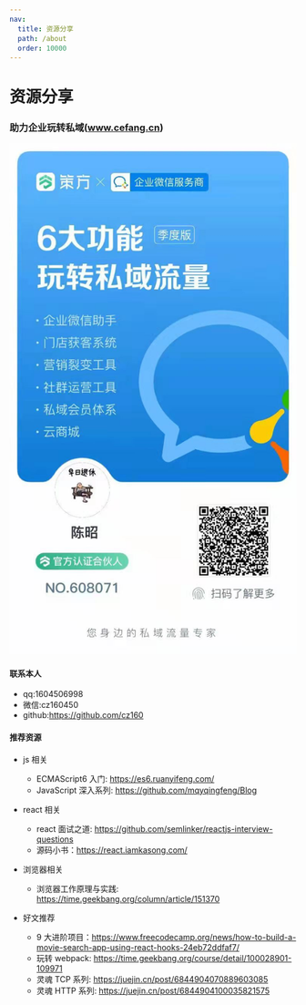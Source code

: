 ```yaml
---
nav:
  title: 资源分享
  path: /about
  order: 10000
---
```


# 资源分享

### 助力企业玩转私域(www.cefang.cn)

![助力企业玩转私域](/wx.jpeg)

#### 联系本人

- qq:1604506998
- 微信:cz160450
- github:https://github.com/cz160

#### 推荐资源

- js 相关

  - ECMAScript6 入门: https://es6.ruanyifeng.com/
  - JavaScript 深入系列: https://github.com/mqyqingfeng/Blog

- react 相关

  - react 面试之道: https://github.com/semlinker/reactjs-interview-questions
  - 源码小书：https://react.iamkasong.com/

- 浏览器相关

  - 浏览器工作原理与实践: https://time.geekbang.org/column/article/151370

- 好文推荐
  - 9 大进阶项目：https://www.freecodecamp.org/news/how-to-build-a-movie-search-app-using-react-hooks-24eb72ddfaf7/
  - 玩转 webpack: https://time.geekbang.org/course/detail/100028901-109971
  - 灵魂 TCP 系列: https://juejin.cn/post/6844904070889603085
  - 灵魂 HTTP 系列: https://juejin.cn/post/6844904100035821575
